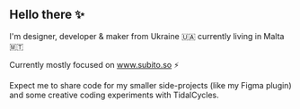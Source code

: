 ## Hello there ✨

I'm designer, developer & maker from Ukraine 🇺🇦 currently living in Malta 🇲🇹

Currently mostly focused on www.subito.so ⚡️

Expect me to share code for my smaller side-projects (like my Figma plugin) and some creative coding experiments with TidalCycles.
